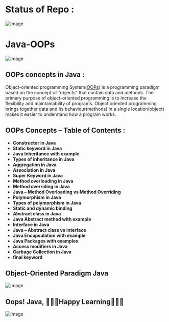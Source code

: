 # Status of Repo : 
![image](https://user-images.githubusercontent.com/67740644/141652543-0dba4e83-c289-4806-a7a4-44466df47c64.png)

# Java-OOPs
![image](https://user-images.githubusercontent.com/67740644/141652150-a1d0e14e-fd0f-42b1-af4c-291fe90d1035.png)

## OOPs concepts in Java :
Object-oriented programming System([OOPs](https://beginnersbook.com/2013/04/oops-concepts/)) is a programming paradigm based on the concept of “objects” that contain data and methods. The primary purpose of object-oriented programming is to increase the flexibility and maintainability of programs. Object oriented programming brings together data and its behaviour(methods) in a single location(object) makes it easier to understand how a program works.

## OOPs Concepts – Table of Contents :

- **Constructor in Java**
- **Static keyword in Java**
- **Java Inheritance with example**
- **Types of inheritance in Java**
- **Aggregation in Java**
- **Association in Java**
- **Super Keyword in Java**
- **Method overloading in Java**
- **Method overriding in Java**
- **Java – Method Overloading vs Method Overriding**
- **Polymorphism in Java**
- **Types of polymorphism in Java**
- **Static and dynamic binding**
- **Abstract class in Java**
- **Java Abstract method with example**
- **Interface in Java**
- **Java – Abstract class vs interface**
- **Java Encapsulation with example**
- **Java Packages with examples**
- **Access modifiers in Java**
- **Garbage Collection in Java**
- **final keyword**

## Object-Oriented Paradigm Java
![image](https://user-images.githubusercontent.com/67740644/141652244-5888c673-8b6a-40d6-b58c-03170a9a5808.png)

## Oops! Java, 🎊🎉🎈Happy Learning🎈🎉🎊
![image](https://user-images.githubusercontent.com/67740644/141652359-e7da357c-2ca1-4c42-8f0c-7aa35ba57a20.png)



